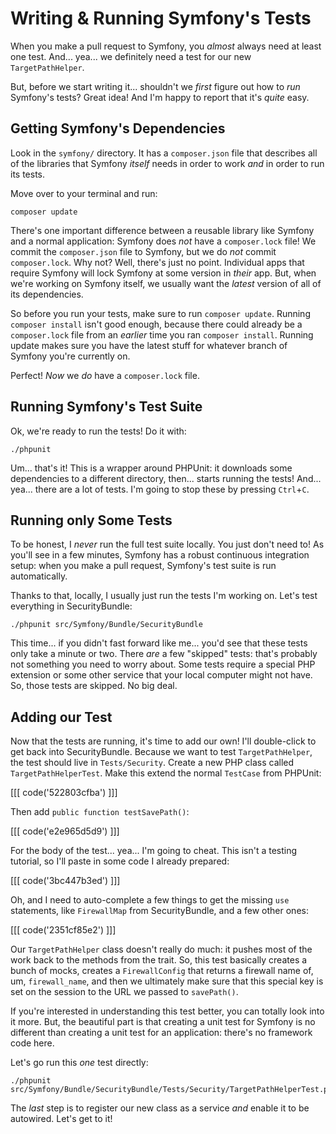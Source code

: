 # Writing & Running Symfony's Tests

When you make a pull request to Symfony, you *almost* always need at least one
test. And... yea... we definitely need a test for our new `TargetPathHelper`.

But, before we start writing it... shouldn't we *first* figure out how to *run*
Symfony's tests? Great idea! And I'm happy to report that it's *quite* easy.

## Getting Symfony's Dependencies

Look in the `symfony/` directory. It has a `composer.json` file that describes
all of the libraries that Symfony *itself* needs in order to work *and* in order
to run its tests.

Move over to your terminal and run:

```terminal
composer update
```

There's one important difference between a reusable library like Symfony and a
normal application: Symfony does *not* have a `composer.lock` file! We commit
the `composer.json` file to Symfony, but we do *not* commit `composer.lock`. Why
not? Well, there's just no point. Individual apps that require Symfony will lock
Symfony at some version in *their* app. But, when we're working on Symfony itself,
we usually want the *latest* version of all of its dependencies.

So before you run your tests, make sure to run `composer update`. Running
`composer install` isn't good enough, because there could already be a `composer.lock`
file from an *earlier* time you ran `composer install`. Running update makes
sure you have the latest stuff for whatever branch of Symfony you're currently on.

Perfect! *Now* we *do* have a `composer.lock` file.

## Running Symfony's Test Suite

Ok, we're ready to run the tests! Do it with:

```terminal
./phpunit
```

Um... that's it! This is a wrapper around PHPUnit: it downloads some dependencies
to a different directory, then... starts running the tests! And... yea... there are
a lot of tests. I'm going to stop these by pressing `Ctrl`+`C`.

## Running only Some Tests

To be honest, I *never* run the full test suite locally. You just don't need to!
As you'll see in a few minutes, Symfony has a robust continuous integration setup:
when you make a pull request, Symfony's test suite is run automatically.

Thanks to that, locally, I usually just run the tests I'm working on. Let's test
everything in SecurityBundle:

```terminal
./phpunit src/Symfony/Bundle/SecurityBundle
```

This time... if you didn't fast forward like me... you'd see that these tests only
take a minute or two. There *are* a few "skipped" tests: that's probably not something
you need to worry about. Some tests require a special PHP extension or some other
service that your local computer might not have. So, those tests are skipped. No
big deal.

## Adding our Test

Now that the tests are running, it's time to add our own! I'll double-click to
get back into SecurityBundle. Because we want to test `TargetPathHelper`, the
test should live in `Tests/Security`. Create a new PHP class called
`TargetPathHelperTest`. Make this extend the normal `TestCase` from PHPUnit:

[[[ code('522803cfba') ]]]

Then add `public function testSavePath()`:

[[[ code('e2e965d5d9') ]]]

For the body of the test... yea... I'm going to cheat. This isn't a testing tutorial,
so I'll paste in some code I already prepared:

[[[ code('3bc447b3ed') ]]]

Oh, and I need to auto-complete a few things to get the missing `use` statements,
like `FirewallMap` from SecurityBundle, and a few other ones:

[[[ code('2351cf85e2') ]]]

Our `TargetPathHelper` class doesn't really do much: it pushes most of the work
back to the methods from the trait. So, this test basically creates a bunch of mocks,
creates a `FirewallConfig` that returns a firewall name of, um, `firewall_name`,
and then we ultimately make sure that this special key is set on the session to the
URL we passed to `savePath()`.

If you're interested in understanding this test better, you can totally look into
it more. But, the beautiful part is that creating a unit test for Symfony is no
different than creating a unit test for an application: there's no framework code
here.

Let's go run this *one* test directly:

```terminal
./phpunit src/Symfony/Bundle/SecurityBundle/Tests/Security/TargetPathHelperTest.php
```

The *last* step is to register our new class as a service *and* enable it to be
autowired. Let's get to it!
